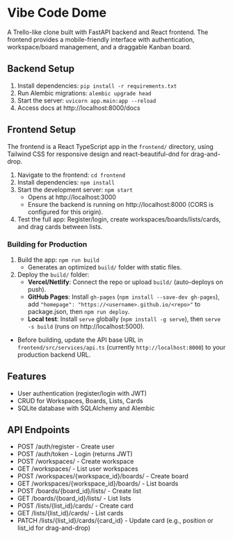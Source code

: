 # Vibe Code Dome

A Trello-like clone built with FastAPI backend and React frontend. The frontend provides a mobile-friendly interface with authentication, workspace/board management, and a draggable Kanban board.

## Backend Setup

1. Install dependencies: `pip install -r requirements.txt`
2. Run Alembic migrations: `alembic upgrade head`
3. Start the server: `uvicorn app.main:app --reload`
4. Access docs at http://localhost:8000/docs

## Frontend Setup

The frontend is a React TypeScript app in the `frontend/` directory, using Tailwind CSS for responsive design and react-beautiful-dnd for drag-and-drop.

1. Navigate to the frontend: `cd frontend`
2. Install dependencies: `npm install`
3. Start the development server: `npm start`
   - Opens at http://localhost:3000
   - Ensure the backend is running on http://localhost:8000 (CORS is configured for this origin).
4. Test the full app: Register/login, create workspaces/boards/lists/cards, and drag cards between lists.

### Building for Production
1. Build the app: `npm run build`
   - Generates an optimized `build/` folder with static files.
2. Deploy the `build/` folder:
   - **Vercel/Netlify**: Connect the repo or upload `build/` (auto-deploys on push).
   - **GitHub Pages**: Install `gh-pages` (`npm install --save-dev gh-pages`), add `"homepage": "https://<username>.github.io/<repo>"` to package.json, then `npm run deploy`.
   - **Local test**: Install `serve` globally (`npm install -g serve`), then `serve -s build` (runs on http://localhost:5000).
- Before building, update the API base URL in `frontend/src/services/api.ts` (currently `http://localhost:8000`) to your production backend URL.

## Features

- User authentication (register/login with JWT)
- CRUD for Workspaces, Boards, Lists, Cards
- SQLite database with SQLAlchemy and Alembic

## API Endpoints

- POST /auth/register - Create user
- POST /auth/token - Login (returns JWT)
- POST /workspaces/ - Create workspace
- GET /workspaces/ - List user workspaces
- POST /workspaces/{workspace_id}/boards/ - Create board
- GET /workspaces/{workspace_id}/boards/ - List boards
- POST /boards/{board_id}/lists/ - Create list
- GET /boards/{board_id}/lists/ - List lists
- POST /lists/{list_id}/cards/ - Create card
- GET /lists/{list_id}/cards/ - List cards
- PATCH /lists/{list_id}/cards/{card_id} - Update card (e.g., position or list_id for drag-and-drop)
```